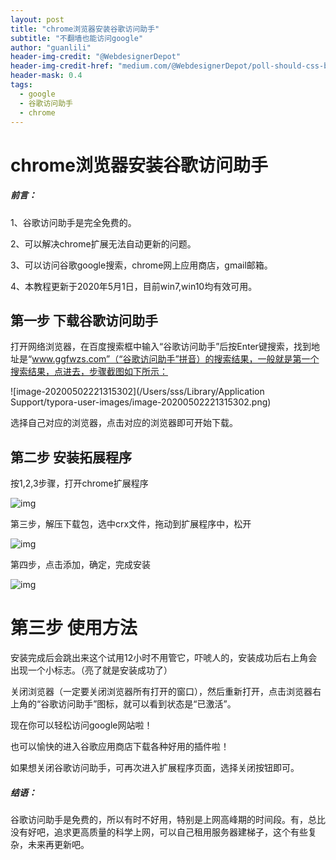 ```yaml
---
layout: post
title: "chrome浏览器安装谷歌访问助手"
subtitle: "不翻墙也能访问google"
author: "guanlili"
header-img-credit: "@WebdesignerDepot"
header-img-credit-href: "medium.com/@WebdesignerDepot/poll-should-css-become-more-like-a-programming-language-c74eb26a4270"
header-mask: 0.4
tags:
  - google
  - 谷歌访问助手
  - chrome
---
```

# chrome浏览器安装谷歌访问助手

##### 前言：

1、谷歌访问助手是完全免费的。

2、可以解决chrome扩展无法自动更新的问题。

3、可以访问谷歌google搜索，chrome网上应用商店，gmail邮箱。

4、本教程更新于2020年5月1日，目前win7,win10均有效可用。

## 第一步 下载谷歌访问助手

打开网络浏览器，在百度搜索框中输入“谷歌访问助手”后按Enter键搜索，找到地址是“www.ggfwzs.com”（“谷歌访问助手”拼音）的搜索结果，一般就是第一个搜索结果，点进去，步骤截图如下所示：

![image-20200502221315302](/Users/sss/Library/Application Support/typora-user-images/image-20200502221315302.png)

选择自己对应的浏览器，点击对应的浏览器即可开始下载。

## 第二步 安装拓展程序

按1,2,3步骤，打开chrome扩展程序

![img](https://www.ggfwzs.com/ff/chrome/img/1.jpg)

第三步，解压下载包，选中crx文件，拖动到扩展程序中，松开

![img](https://www.ggfwzs.com/ff/chrome/img/2.png)

第四步，点击添加，确定，完成安装

![img](https://www.ggfwzs.com/ff/chrome/img/3.png)

# 第三步 使用方法

安装完成后会跳出来这个试用12小时不用管它，吓唬人的，安装成功后右上角会出现一个小标志。（亮了就是安装成功了）

关闭浏览器（一定要关闭浏览器所有打开的窗口），然后重新打开，点击浏览器右上角的“谷歌访问助手”图标，就可以看到状态是“已激活”。

现在你可以轻松访问google网站啦！

也可以愉快的进入谷歌应用商店下载各种好用的插件啦！

如果想关闭谷歌访问助手，可再次进入扩展程序页面，选择关闭按钮即可。

##### 结语：

谷歌访问助手是免费的，所以有时不好用，特别是上网高峰期的时间段。有，总比没有好吧，追求更高质量的科学上网，可以自己租用服务器建梯子，这个有些复杂，未来再更新吧。

